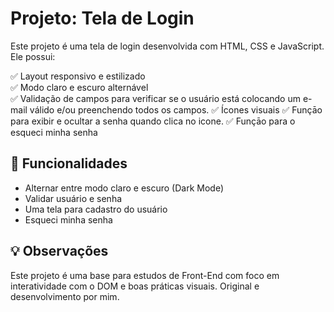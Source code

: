 # Projeto: Tela de Login 

Este projeto é uma tela de login desenvolvida com HTML, CSS e JavaScript. Ele possui:

✅ Layout responsivo e estilizado  
✅ Modo claro e escuro alternável  
✅ Validação de campos para verificar se o usuário está colocando um e-mail válido e/ou preenchendo todos os campos.
✅ Ícones visuais
✅ Funçāo para exibir e ocultar a senha quando clica no icone.
✅ Funçāo para o esqueci minha senha


## 🧩 Funcionalidades

- Alternar entre modo claro e escuro (Dark Mode)
- Validar usuário e senha
- Uma tela para cadastro do usuário
- Esqueci minha senha 

## 💡 Observações

Este projeto é uma base para estudos de Front-End com foco em interatividade com o DOM e boas práticas visuais.
Original e desenvolvimento por mim.
